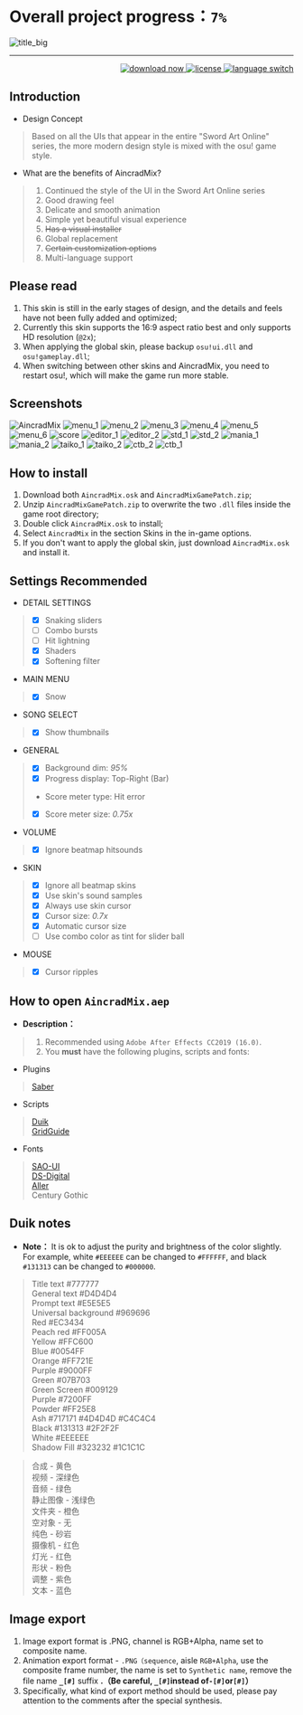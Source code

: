 # Overall project progress：`7%`

![title_big]

----

<div align="right">
  <a href="https://github.com/Sendevia/AincradMix/releases/tag/alpha1.4_amix">
    <img src="https://img.shields.io/github/release-pre/Sendevia/AincradMix.svg?color=%23FF721E&labelLatest&style=popout-square" alt="download now">
  </a>
  <a href="https://github.com/Sendevia/AincradMix/blob/master/LICENSE">
    <img src="https://img.shields.io/github/license/Sendevia/AincradMix.svg?color=%23FF005A&style=popout-square" alt="license">
  </a>
  <a href="https://github.com/Sendevia/AincradMix/blob/master/README.md">
    <img src="https://img.shields.io/badge/Switch to-Chinese-%23131313.svg?style=flat-square" alt="language switch">
  </a>
</div>

## Introduction

- Design Concept

> Based on all the UIs that appear in the entire "Sword Art Online" series, the more modern design style is mixed with the osu! game style.

- What are the benefits of AincradMix?

> 1. Continued the style of the UI in the Sword Art Online series
> 2. Good drawing feel
> 3. Delicate and smooth animation
> 4. Simple yet beautiful visual experience
> 5. ~~Has a visual installer~~
> 6. Global replacement
> 7. ~~Certain customization options~~
> 8. Multi-language support

## Please read

 1. This skin is still in the early stages of design, and the details and feels have not been fully added and optimized;
 2. Currently this skin supports the 16:9 aspect ratio best and only supports HD resolution (`@2x`);
 3. When applying the global skin, please backup `osu!ui.dll` and `osu!gameplay.dll`;
 4. When switching between other skins and AincradMix, you need to restart osu!, which will make the game run more stable.

## Screenshots

![AincradMix]
![menu_1]
![menu_2]
![menu_3]
![menu_4]
![menu_5]
![menu_6]
![score]
![editor_1]
![editor_2]
![std_1]
![std_2]
![mania_1]
![mania_2]
![taiko_1]
![taiko_2]
![ctb_2]
![ctb_1]

## How to install

 1. Download both `AincradMix.osk` and `AincradMixGamePatch.zip`;
 2. Unzip `AincradMixGamePatch.zip` to overwrite the two `.dll` files inside the game root directory;
 3. Double click `AincradMix.osk` to install;
 4. Select `AincradMix` in the section Skins in the in-game options.
 5. If you don't want to apply the global skin, just download `AincradMix.osk` and install it.

## Settings Recommended

- DETAIL SETTINGS

> - [x] Snaking sliders
> - [ ] Combo bursts
> - [ ] Hit lightning
> - [x] Shaders
> - [x] Softening filter

- MAIN MENU

> - [x] Snow

- SONG SELECT

> - [x] Show thumbnails

- GENERAL

> - [x] Background dim: _95%_
> - [x] Progress display: Top-Right (Bar)
> - Score meter type: Hit error
> - [x] Score meter size: _0.75x_

- VOLUME

> - [x] Ignore beatmap hitsounds

- SKIN

> - [x] Ignore all beatmap skins
> - [x] Use skin's sound samples
> - [x] Always use skin cursor
> - [x] Cursor size: _0.7x_
> - [x] Automatic cursor size
> - [ ] Use combo color as tint for slider ball

- MOUSE

> - [x] Cursor ripples

## How to open `AincradMix.aep`

- **Description：**

> 1. Recommended using `Adobe After Effects CC2019 (16.0)`.
> 2. You **must** have the following plugins, scripts and fonts:

- Plugins

> [Saber]  

- Scripts

> [Duik]  
> [GridGuide]  

- Fonts

> [SAO-UI]  
> [DS-Digital]  
> [Aller]  
> Century Gothic  

## Duik notes

- **Note：** It is ok to adjust the purity and brightness of the color slightly. For example, white `#EEEEEE` can be changed to `#FFFFFF`, and black `#131313` can be changed to `#000000`.

> Title text #777777  
> General text #D4D4D4  
> Prompt text #E5E5E5  
> Universal background #969696  
> Red #EC3434  
> Peach red #FF005A  
> Yellow #FFC600  
> Blue #0054FF  
> Orange #FF721E  
> Purple #9000FF  
> Green #07B703  
> Green Screen #009129  
> Purple #7200FF  
> Powder #FF25E8  
> Ash #717171 #4D4D4D #C4C4C4  
> Black #131313 #2F2F2F  
> White #EEEEEE  
> Shadow Fill #323232 #1C1C1C

> 合成 - 黄色  
> 视频 - 深绿色  
> 音频 - 绿色  
> 静止图像 - 浅绿色  
> 文件夹 - 橙色  
> 空对象 - 无  
> 纯色 - 砂岩  
> 摄像机 - 红色  
> 灯光 - 红色  
> 形状 - 粉色  
> 调整 - 紫色  
> 文本 - 蓝色

## Image export

 1. Image export format is .PNG, channel is RGB+Alpha, name set to composite name.
 2. Animation export format - `.PNG（sequence`, aisle `RGB+Alpha`, use the composite frame number, the name is set to `Synthetic name`, remove the file name **`_[#]`** suffix **.（Be careful, `_[#]`instead of`-[#]`or`[#]`）**
 3. Specifically, what kind of export method should be used, please pay attention to the comments after the special synthesis.

<!-- links -->
[AincradMix]:https://raw.githubusercontent.com/Sendevia/sendevia.github.io/master/assets/images/AincradMix.png
[menu_1]:https://raw.githubusercontent.com/Sendevia/sendevia.github.io/master/assets/screenshots/menu_1.jpg
[menu_2]:https://raw.githubusercontent.com/Sendevia/sendevia.github.io/master/assets/screenshots/menu_2.jpg
[menu_3]:https://raw.githubusercontent.com/Sendevia/sendevia.github.io/master/assets/screenshots/menu_3.jpg
[menu_4]:https://raw.githubusercontent.com/Sendevia/sendevia.github.io/master/assets/screenshots/menu_4.jpg
[menu_5]:https://raw.githubusercontent.com/Sendevia/sendevia.github.io/master/assets/screenshots/menu_5.jpg
[menu_6]:https://raw.githubusercontent.com/Sendevia/sendevia.github.io/master/assets/screenshots/menu_6.jpg
[score]:https://raw.githubusercontent.com/Sendevia/sendevia.github.io/master/assets/screenshots/score.jpg
[editor_1]:https://raw.githubusercontent.com/Sendevia/sendevia.github.io/master/assets/screenshots/editor_1.jpg
[editor_2]:https://raw.githubusercontent.com/Sendevia/sendevia.github.io/master/assets/screenshots/editor_2.jpg
[std_1]:https://raw.githubusercontent.com/Sendevia/sendevia.github.io/master/assets/screenshots/std_1.jpg
[std_2]:https://raw.githubusercontent.com/Sendevia/sendevia.github.io/master/assets/screenshots/std_2.jpg
[mania_1]:https://raw.githubusercontent.com/Sendevia/sendevia.github.io/master/assets/screenshots/mania_1.jpg
[mania_2]:https://raw.githubusercontent.com/Sendevia/sendevia.github.io/master/assets/screenshots/mania_2.jpg
[taiko_1]:https://raw.githubusercontent.com/Sendevia/sendevia.github.io/master/assets/screenshots/taiko_1.jpg
[taiko_2]:https://raw.githubusercontent.com/Sendevia/sendevia.github.io/master/assets/screenshots/taiko_2.jpg
[ctb_1]:https://raw.githubusercontent.com/Sendevia/sendevia.github.io/master/assets/screenshots/ctb_1.jpg
[ctb_2]:https://raw.githubusercontent.com/Sendevia/sendevia.github.io/master/assets/screenshots/ctb_2.jpg
[title_big]:https://raw.githubusercontent.com/Sendevia/sendevia.github.io/master/assets/images/title_big.png
[Saber]:https://www.videocopilot.net/blog/2016/03/new-plug-in-saber-now-available-100-free/
[Duik]:https://rainboxprod.coop/en/tools/duik/duik-download/
[GridGuide]:https://aescripts.com/gridguide-for-after-effects/
[SAO-UI]:https://fontmeme.com/fonts/sao-ui-font/
[DS-Digital]:https://fontmeme.com/fonts/ds-digital-font/
[Aller]:https://fontmeme.com/fonts/aller-font/
